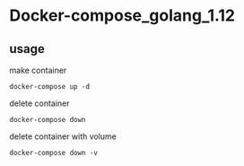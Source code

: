 # Docker-compose_golang_1.12

## usage

make container

```
docker-compose up -d
```

delete container

```
docker-compose down
```
delete container with volume

```
docker-compose down -v
```